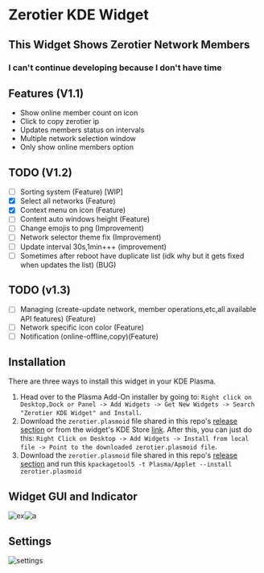 # Zerotier KDE Widget  
## This Widget Shows Zerotier Network Members
### I can't continue developing because I don't have time
## Features (V1.1)
- Show online member count on icon
- Click to copy zerotier ip 
- Updates members status on intervals  
- Multiple network selection window
- Only show online members option

## TODO (V1.2)
- [ ] Sorting system (Feature) [WIP]
- [x] Select all networks (Feature) 
- [x] Context menu on icon (Feature) 
- [ ] Content auto windows height (Feature)
- [ ] Change emojis to png (Improvement)
- [ ] Network selector theme fix (Improvement)
- [ ] Update interval 30s,1min+++ (improvement)
- [ ] Sometimes after reboot have duplicate list (idk why but it gets fixed when updates the list) (BUG) 

## TODO (v1.3)
- [ ] Managing (create-update network, member operations,etc,all available API features) (Feature)
- [ ] Network specific icon color (Feature)
- [ ] Notification (online-offline,copy)(Feature)

## Installation
There are three ways to install this widget in your KDE Plasma.

1. Head over to the Plasma Add-On installer by going to: `Right click on Desktop,Dock or Panel -> Add Widgets -> Get New Widgets -> Search "Zerotier KDE Widget" and Install`.
2. Download the `zerotier.plasmoid` file shared in this repo's [release section](https://github.com/Duoslow/zerotierIndicator/releases/latest) or from the widget's KDE Store [link](https://store.kde.org/p/1666827). After this, you can just do this: `Right Click on Desktop -> Add Widgets -> Install from local file -> Point to the downloaded zerotier.plasmoid file`.
3. Download the `zerotier.plasmoid` file shared in this repo's [release section](https://github.com/Duoslow/zerotierIndicator/releases/latest) and run this `
kpackagetool5 -t Plasma/Applet --install zerotier.plasmoid `

## Widget GUI and Indicator
![ex](https://i.imgur.com/MYQDika.png)![a](https://i.imgur.com/y92VmYu.png)

## Settings
![settings](https://i.imgur.com/Owxf7E2.png)
